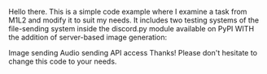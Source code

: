 Hello there. This is a simple code example where I examine a task from M1L2 and modify it to suit my needs. It includes two testing systems of the file-sending system inside the discord.py module available on PyPI WITH the addition of server-based image generation:

Image sending
Audio sending
API access
Thanks! Please don't hesitate to change this code to your needs.
